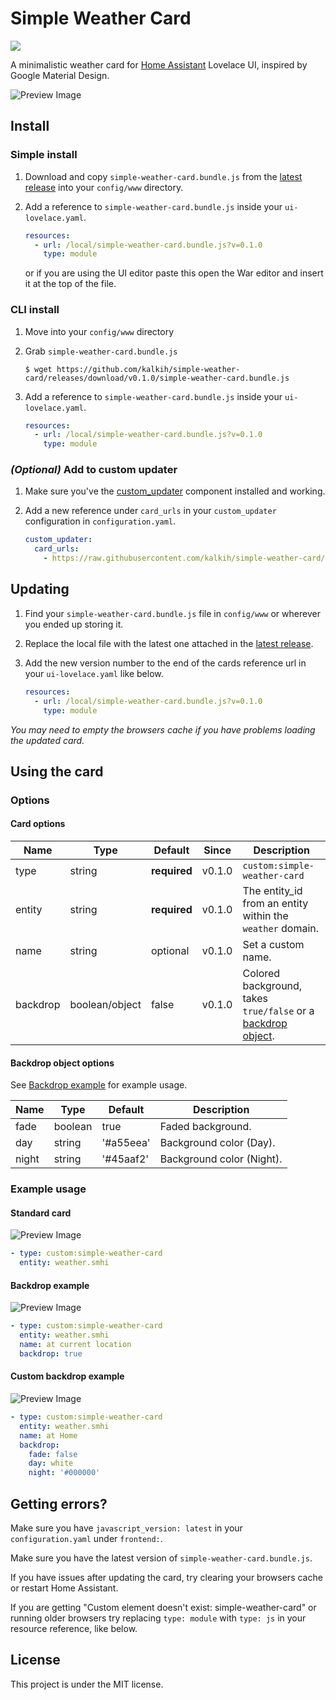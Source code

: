 # Simple Weather Card

[![](https://img.shields.io/github/release/kalkih/simple-weather-card.svg?style=flat-square)](https://github.com/kalkih/simple-weather-card/releases/latest)

A minimalistic weather card for [Home Assistant](https://github.com/home-assistant/home-assistant) Lovelace UI, inspired by Google Material Design.


![Preview Image]()

## Install

### Simple install

1. Download and copy `simple-weather-card.bundle.js` from the [latest release](https://github.com/kalkih/simple-weather-card/releases/latest) into your `config/www` directory.

2. Add a reference to `simple-weather-card.bundle.js` inside your `ui-lovelace.yaml`.

    ```yaml
    resources:
      - url: /local/simple-weather-card.bundle.js?v=0.1.0
        type: module
    ```

    or if you are using the UI editor paste this open the War editor and insert it at the top of the file.

### CLI install

1. Move into your `config/www` directory

2. Grab `simple-weather-card.bundle.js`

    ```console
    $ wget https://github.com/kalkih/simple-weather-card/releases/download/v0.1.0/simple-weather-card.bundle.js
    ```

3. Add a reference to `simple-weather-card.bundle.js` inside your `ui-lovelace.yaml`.

    ```yaml
    resources:
      - url: /local/simple-weather-card.bundle.js?v=0.1.0
        type: module
    ```

### *(Optional)* Add to custom updater

1. Make sure you've the [custom_updater](https://github.com/custom-components/custom_updater) component installed and working.

2. Add a new reference under `card_urls` in your `custom_updater` configuration in `configuration.yaml`.

    ```yaml
    custom_updater:
      card_urls:
        - https://raw.githubusercontent.com/kalkih/simple-weather-card/master/tracker.json
    ```

## Updating
1. Find your `simple-weather-card.bundle.js` file in `config/www` or wherever you ended up storing it.

2. Replace the local file with the latest one attached in the [latest release](https://github.com/kalkih/simple-weather-card/releases/latest).

3. Add the new version number to the end of the cards reference url in your `ui-lovelace.yaml` like below.

    ```yaml
    resources:
      - url: /local/simple-weather-card.bundle.js?v=0.1.0
        type: module
    ```

*You may need to empty the browsers cache if you have problems loading the updated card.*

## Using the card

### Options

#### Card options
| Name | Type | Default | Since | Description |
|------|------|---------|-------|-------------|
| type | string | **required** | v0.1.0 | `custom:simple-weather-card`
| entity | string | **required** | v0.1.0 | The entity_id from an entity within the `weather` domain.
| name | string | optional | v0.1.0 | Set a custom name.
| backdrop | boolean/object | false | v0.1.0 | Colored background, takes `true/false` or a [backdrop object](#backdrop-object-options).


#### Backdrop object options
See [Backdrop example](#backdrop-example) for example usage.

| Name | Type | Default | Description |
|------|------|---------|-------------|
| fade | boolean | true | Faded background.
| day | string | '#a55eea' | Background color (Day).
| night | string | '#45aaf2' | Background color (Night).

### Example usage

#### Standard card
![Preview Image]()

```yaml
- type: custom:simple-weather-card
  entity: weather.smhi
```

#### Backdrop example
![Preview Image]()

```yaml
- type: custom:simple-weather-card
  entity: weather.smhi
  name: at current location
  backdrop: true
```

#### Custom backdrop example
![Preview Image]()

```yaml
- type: custom:simple-weather-card
  entity: weather.smhi
  name: at Home
  backdrop:
    fade: false
    day: white
    night: '#000000'
```


## Getting errors?
Make sure you have `javascript_version: latest` in your `configuration.yaml` under `frontend:`.

Make sure you have the latest version of `simple-weather-card.bundle.js`.

If you have issues after updating the card, try clearing your browsers cache or restart Home Assistant.

If you are getting "Custom element doesn't exist: simple-weather-card" or running older browsers try replacing `type: module` with `type: js` in your resource reference, like below.

## License
This project is under the MIT license.
